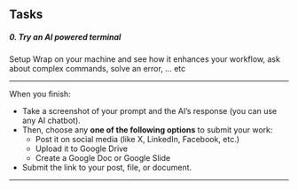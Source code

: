 ## Tasks

##### 0\. Try an AI powered terminal

Setup Wrap on your machine and see how it enhances your workflow, ask about complex commands, solve an error, … etc

---

When you finish:

- Take a screenshot of your prompt and the AI’s response (you can use any AI chatbot).
- Then, choose any **one of the following options** to submit your work:
  - Post it on social media (like X, LinkedIn, Facebook, etc.)
  - Upload it to Google Drive
  - Create a Google Doc or Google Slide
- Submit the link to your post, file, or document.

---
